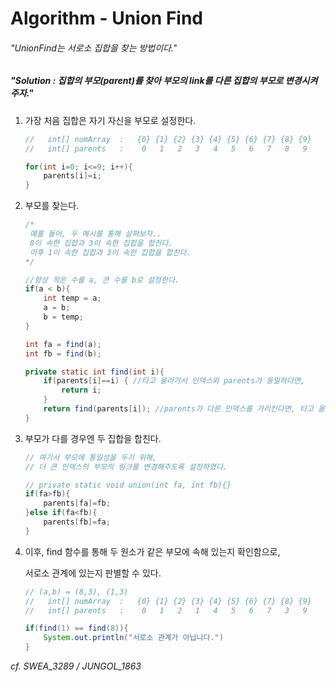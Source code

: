 # Algorithm - Union Find

###### "UnionFind는 서로소 집합을 찾는 방법이다."



##### "Solution : 집합의 부모(parent)를 찾아 부모의 link를 다른 집합의 부모로 변경시켜주자."

1. 가장 처음 집합은 자기 자신을 부모로 설정한다.

   ``` java
   //	int[] numArray	:	{0} {1} {2} {3} {4} {5} {6} {7} {8} {9}
   //	int[] parents	:	 0   1   2   3   4   5   6   7   8   9
   
   for(int i=0; i<=9; i++){
       parents[i]=i;
   }
   ```



2. 부모를 찾는다.

   ```java
   /*	
   	예를 들어, 두 예시를 통해 살펴보자..
   	8이 속한 집합과 3이 속한 집합을 합친다.
   	이후 1이 속한 집합과 3이 속한 집합을 합친다.
   */
   
   //항상 작은 수를 a, 큰 수를 b로 설정한다.
   if(a < b){
       int temp = a;
       a = b;
       b = temp;
   }
   
   int fa = find(a);
   int fb = find(b);
   
   private static int find(int i){
       if(parents[i]==i) { //타고 올라가서 인덱스와 parents가 동일하다면,
           return i;
       }
       return find(parents[i]); //parents가 다른 인덱스를 가리킨다면, 타고 올라가자.
   }
   ```

   

3. 부모가 다를 경우엔 두 집합을 합친다.

   ```java
   // 여기서 부모에 통일성을 두기 위해,
   // 더 큰 인덱스의 부모의 링크를 변경해주도록 설정하였다.
   
   // private static void union(int fa, int fb){}
   if(fa>fb){
       parents[fa]=fb;
   }else if(fa<fb){
       parents[fb]=fa;
   }
   ```



4. 이후, find 함수를 통해 두 원소가 같은 부모에 속해 있는지 확인함으로,

   서로소 관계에 있는지 판별할 수 있다.

   ```java
   // (a,b) = (8,3), (1,3)
   //	int[] numArray	:	{0} {1} {2} {3} {4} {5} {6} {7} {8} {9}
   //	int[] parents	:	 0   1   2   1   4   5   6   7   3   9
   
   if(find(1) == find(8)){
       System.out.println("서로소 관계가 아닙니다.")
   }
   ```

   

*cf. SWEA_3289 / JUNGOL_1863*	
